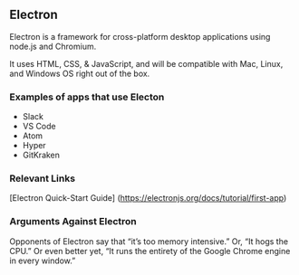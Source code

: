 ## Electron 

Electron is a framework for cross-platform desktop applications using node.js and Chromium.

It uses HTML, CSS, & JavaScript, and will be compatible with Mac, Linux, and Windows OS right out of the box.

### Examples of apps that use Electon
- Slack
- VS Code
- Atom
- Hyper
- GitKraken

### Relevant Links
[Electron Quick-Start Guide] (https://electronjs.org/docs/tutorial/first-app)

### Arguments Against Electron
Opponents of Electron say that “it’s too memory intensive.” Or, “It hogs the CPU.” Or even better yet, “It runs the entirety of the Google Chrome engine in every window.”

